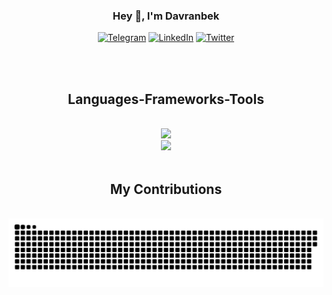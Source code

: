 

<p align="center">
  <h3 align="center">Hey 👋, I'm Davranbek</h3>
</p>


 <p dir="auto" align="center">
        <a href="https://t.me/SabirbayevD" rel="nofollow"><img
                src="https://camo.githubusercontent.com/277bacdbfadb1f31b9cb47fc7f25627ddc7abbbb9e10ae72ae8c4ea76c8487e8/68747470733a2f2f696d672e736869656c64732e696f2f62616467652f2d54656c656772616d2d3038323033323f7374796c653d666f722d7468652d6261646765266c6f676f3d54656c656772616d266c6f676f436f6c6f723d23323641354534"
                alt="Telegram"
                data-canonical-src="https://img.shields.io/badge/-Telegram-082032?style=for-the-badge&amp;logo=Telegram&amp;logoColor=#26A5E4"
                style="max-width: 100%;"></a>
        <a href="https://www.linkedin.com/in/davranbek-sabirbaev-86615022a/" rel="nofollow" ><img
                src="https://camo.githubusercontent.com/50c927372bcd40a8073c554e75461522271aeeaf055b61838eba33cb7ccdded8/68747470733a2f2f696d672e736869656c64732e696f2f62616467652f2d4c696e6b6564496e2d3038323033323f7374796c653d666f722d7468652d6261646765266c6f676f3d4c696e6b6564496e266c6f676f436f6c6f723d304136364332"
                alt="LinkedIn"
                data-canonical-src="https://img.shields.io/badge/-LinkedIn-082032?style=for-the-badge&amp;logo=LinkedIn&amp;logoColor=0A66C2"
                style="max-width: 100%;"></a>
        <a href="https://twitter.com/sabirbaevD" rel="nofollow"><img
                src="https://camo.githubusercontent.com/3aff2991ab69134c0994996fa8693166eb173ec12daf0aa657af888e538f84fe/68747470733a2f2f696d672e736869656c64732e696f2f62616467652f2d547769747465722d3038323033323f7374796c653d666f722d7468652d6261646765266c6f676f3d54776974746572266c6f676f436f6c6f723d23314441314632"
                alt="Twitter"
                data-canonical-src="https://img.shields.io/badge/-Twitter-082032?style=for-the-badge&amp;logo=Twitter&amp;logoColor=#1DA1F2"
                style="max-width: 100%;"></a>
    </p>
<br>
<br>  


<h2 align="center"> Languages-Frameworks-Tools </h2>
<br>
<div align="center">
    <img src="https://skillicons.dev/icons?i=github,javascript,typescript,codepen,discord,heroku,netlify,postman,powershell,regex,stackoverflow,styledcomponents,svg,tailwind" /><br>
    <img src="https://skillicons.dev/icons?i=react,bootstrap,mui,html,css,vscode,figma,git,nextjs,pug,redux,sass,vercel,vite" />
</div>

<br>

<div align="center">
     <h2> My Contributions </h2>
     <br>
     <img width="600" src="assets/github-snake.svg" alt="snake"/>
     <br>
     
</div>




